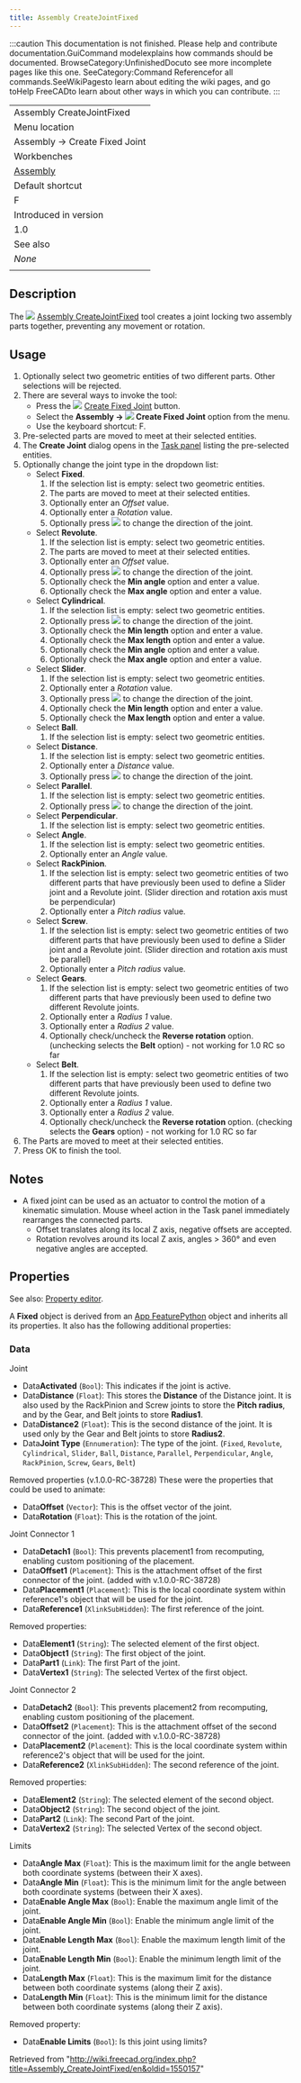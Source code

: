 ```yaml
---
title: Assembly CreateJointFixed
---
```


:::caution
This documentation is not finished. Please help and contribute documentation.GuiCommand modelexplains how commands should be documented. BrowseCategory:UnfinishedDocuto see more incomplete pages like this one. SeeCategory:Command Referencefor all commands.SeeWikiPagesto learn about editing the wiki pages, and go toHelp FreeCADto learn about other ways in which you can contribute.
:::

|                                                      |
| ---------------------------------------------------- |
| Assembly CreateJointFixed                            |
| Menu location                                        |
| Assembly → Create Fixed Joint                        |
| Workbenches                                          |
| [Assembly](/Assembly_Workbench "Assembly Workbench") |
| Default shortcut                                     |
| F                                                    |
| Introduced in version                                |
| 1.0                                                  |
| See also                                             |
| _None_                                               |
|                                                      |

## Description

The ![](/src/assets/images/Assembly_CreateJointFixed.svg) [Assembly CreateJointFixed](/Assembly_CreateJointFixed "Assembly CreateJointFixed") tool creates a joint locking two assembly parts together, preventing any movement or rotation.

## Usage

1. Optionally select two geometric entities of two different parts. Other selections will be rejected.
2. There are several ways to invoke the tool:
   - Press the ![](/src/assets/images/Assembly_CreateJointFixed.svg) [Create Fixed Joint](/Assembly_CreateJointFixed "Assembly CreateJointFixed") button.
   - Select the **Assembly → ![](/src/assets/images/Assembly_CreateJointFixed.svg) Create Fixed Joint** option from the menu.
   - Use the keyboard shortcut: F.
3. Pre-selected parts are moved to meet at their selected entities.
4. The **Create Joint** dialog opens in the [Task panel](/Task_panel "Task panel") listing the pre-selected entities.
5. Optionally change the joint type in the dropdown list:
   - Select **Fixed**.
     1. If the selection list is empty: select two geometric entities.
     2. The parts are moved to meet at their selected entities.
     3. Optionally enter an _Offset_ value.
     4. Optionally enter a _Rotation_ value.
     5. Optionally press ![](/src/assets/images/Button_sort.svg) to change the direction of the joint.
   - Select **Revolute**.
     1. If the selection list is empty: select two geometric entities.
     2. The parts are moved to meet at their selected entities.
     3. Optionally enter an _Offset_ value.
     4. Optionally press ![](/src/assets/images/Button_sort.svg) to change the direction of the joint.
     5. Optionally check the **Min angle** option and enter a value.
     6. Optionally check the **Max angle** option and enter a value.
   - Select **Cylindrical**.
     1. If the selection list is empty: select two geometric entities.
     2. Optionally press ![](/src/assets/images/Button_sort.svg) to change the direction of the joint.
     3. Optionally check the **Min length** option and enter a value.
     4. Optionally check the **Max length** option and enter a value.
     5. Optionally check the **Min angle** option and enter a value.
     6. Optionally check the **Max angle** option and enter a value.
   - Select **Slider**.
     1. If the selection list is empty: select two geometric entities.
     2. Optionally enter a _Rotation_ value.
     3. Optionally press ![](/src/assets/images/Button_sort.svg) to change the direction of the joint.
     4. Optionally check the **Min length** option and enter a value.
     5. Optionally check the **Max length** option and enter a value.
   - Select **Ball**.
     1. If the selection list is empty: select two geometric entities.
   - Select **Distance**.
     1. If the selection list is empty: select two geometric entities.
     2. Optionally enter a _Distance_ value.
     3. Optionally press ![](/src/assets/images/Button_sort.svg) to change the direction of the joint.
   - Select **Parallel**.
     1. If the selection list is empty: select two geometric entities.
     2. Optionally press ![](/src/assets/images/Button_sort.svg) to change the direction of the joint.
   - Select **Perpendicular**.
     1. If the selection list is empty: select two geometric entities.
   - Select **Angle**.
     1. If the selection list is empty: select two geometric entities.
     2. Optionally enter an _Angle_ value.
   - Select **RackPinion**.
     1. If the selection list is empty: select two geometric entities of two different parts that have previously been used to define a Slider joint and a Revolute joint. (Slider direction and rotation axis must be perpendicular)
     2. Optionally enter a _Pitch radius_ value.
   - Select **Screw**.
     1. If the selection list is empty: select two geometric entities of two different parts that have previously been used to define a Slider joint and a Revolute joint. (Slider direction and rotation axis must be parallel)
     2. Optionally enter a _Pitch radius_ value.
   - Select **Gears**.
     1. If the selection list is empty: select two geometric entities of two different parts that have previously been used to define two different Revolute joints.
     2. Optionally enter a _Radius 1_ value.
     3. Optionally enter a _Radius 2_ value.
     4. Optionally check/uncheck the **Reverse rotation** option. (unchecking selects the **Belt** option) - not working for 1.0 RC so far
   - Select **Belt**.
     1. If the selection list is empty: select two geometric entities of two different parts that have previously been used to define two different Revolute joints.
     2. Optionally enter a _Radius 1_ value.
     3. Optionally enter a _Radius 2_ value.
     4. Optionally check/uncheck the **Reverse rotation** option. (checking selects the **Gears** option) - not working for 1.0 RC so far
6. The Parts are moved to meet at their selected entities.
7. Press OK to finish the tool.

## Notes

- A fixed joint can be used as an actuator to control the motion of a kinematic simulation. Mouse wheel action in the Task panel immediately rearranges the connected parts.
  - Offset translates along its local Z axis, negative offsets are accepted.
  - Rotation revolves around its local Z axis, angles > 360° and even negative angles are accepted.

## Properties

See also: [Property editor](/Property_editor "Property editor").

A **Fixed** object is derived from an [App FeaturePython](/App_FeaturePython "App FeaturePython") object and inherits all its properties. It also has the following additional properties:

### Data

Joint

- Data**Activated** (`Bool`): This indicates if the joint is active.
- Data**Distance** (`Float`): This stores the **Distance** of the Distance joint. It is also used by the RackPinion and Screw joints to store the **Pitch radius**, and by the Gear, and Belt joints to store **Radius1**.
- Data**Distance2** (`Float`): This is the second distance of the joint. It is used only by the Gear and Belt joints to store **Radius2**.
- Data**Joint Type** (`Ennumeration`): The type of the joint. (`Fixed`, `Revolute`, `Cylindrical`, `Slider`, `Ball`, `Distance`, `Parallel`, `Perpendicular`, `Angle`, `RackPinion`, `Screw`, `Gears`, `Belt`)

Removed properties (v.1.0.0-RC-38728) These were the properties that could be used to animate:

- Data**Offset** (`Vector`): This is the offset vector of the joint.
- Data**Rotation** (`Float`): This is the rotation of the joint.

Joint Connector 1

- Data**Detach1** (`Bool`): This prevents placement1 from recomputing, enabling custom positioning of the placement.
- Data**Offset1** (`Placement`): This is the attachment offset of the first connector of the joint. (added with v.1.0.0-RC-38728)
- Data**Placement1** (`Placement`): This is the local coordinate system within reference1's object that will be used for the joint.
- Data**Reference1** (`XlinkSubHidden`): The first reference of the joint.

Removed properties:

- Data**Element1** (`String`): The selected element of the first object.
- Data**Object1** (`String`): The first object of the joint.
- Data**Part1** (`Link`): The first Part of the joint.
- Data**Vertex1** (`String`): The selected Vertex of the first object.

Joint Connector 2

- Data**Detach2** (`Bool`): This prevents placement2 from recomputing, enabling custom positioning of the placement.
- Data**Offset2** (`Placement`): This is the attachment offset of the second connector of the joint. (added with v.1.0.0-RC-38728)
- Data**Placement2** (`Placement`): This is the local coordinate system within reference2's object that will be used for the joint.
- Data**Reference2** (`XlinkSubHidden`): The second reference of the joint.

Removed properties:

- Data**Element2** (`String`): The selected element of the second object.
- Data**Object2** (`String`): The second object of the joint.
- Data**Part2** (`Link`): The second Part of the joint.
- Data**Vertex2** (`String`): The selected Vertex of the second object.

Limits

- Data**Angle Max** (`Float`): This is the maximum limit for the angle between both coordinate systems (between their X axes).
- Data**Angle Min** (`Float`): This is the minimum limit for the angle between both coordinate systems (between their X axes).
- Data**Enable Angle Max** (`Bool`): Enable the maximum angle limit of the joint.
- Data**Enable Angle Min** (`Bool`): Enable the minimum angle limit of the joint.
- Data**Enable Length Max** (`Bool`): Enable the maximum length limit of the joint.
- Data**Enable Length Min** (`Bool`): Enable the minimum length limit of the joint.
- Data**Length Max** (`Float`): This is the maximum limit for the distance between both coordinate systems (along their Z axis).
- Data**Length Min** (`Float`): This is the minimum limit for the distance between both coordinate systems (along their Z axis).

Removed property:

- Data**Enable Limits** (`Bool`): Is this joint using limits?

Retrieved from "<http://wiki.freecad.org/index.php?title=Assembly_CreateJointFixed/en&oldid=1550157>"

